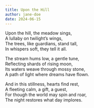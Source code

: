 ```yaml
---
title: Upon the Hill
author: jane-doe
date: 2024-06-15
---
```


Upon the hill, the meadow sings,  
A lullaby on twilight’s wings,  
The trees, like guardians, stand tall,  
In whispers soft, they tell it all.  

The stream hums low, a gentle tune,  
Reflecting shards of rising moon,  
Its waters weave through mossy stone,  
A path of light where dreams have flown.  

And in this stillness, hearts find rest,  
A fleeting calm, a gift, a guest,  
For though the world may spin and roar,  
The night restores what day implores.
